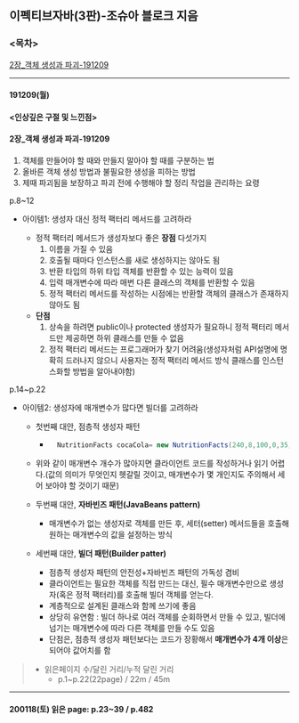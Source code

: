 ## 이펙티브자바(3판)-조슈아 블로크 지음

### <목차>

[2장\_객체 생성과 파괴-191209](#2장_객체-생성과-파괴-191209)

---

#### 191209(월)

#### <인상깊은 구절 및 느낀점>

#### 2장\_객체 생성과 파괴-191209

1. 객체를 만들어야 할 때와 만들지 말아야 할 때를 구분하는 법
2. 올바른 객체 생성 방법과 불필요한 생성을 피하는 방법
3. 제때 파괴됨을 보장하고 파괴 전에 수행해야 할 정리 작업을 관리하는 요령

p.8~12

- 아이템1: 생성자 대신 정적 팩터리 메서드를 고려하라

  - 정적 팩터리 메서드가 생성자보다 좋은 **장점** 다섯가지
    1. 이름을 가질 수 있음
    2. 호출될 때마다 인스턴스를 새로 생성하지는 않아도 됨
    3. 반환 타입의 하위 타입 객체를 반환할 수 있는 능력이 있음
    4. 입력 매개변수에 따라 매번 다른 클래스의 객체를 반환할 수 있음
    5. 정적 팩터리 메서드를 작성하는 시점에는 반환할 객체의 클래스가 존재하지 않아도 됨
  - **단점**
    1. 상속을 하려면 public이나 protected 생성자가 필요하니 정적 팩터리 메서드만 제공하면 하위 클래스를 만들 수 없음
    2. 정적 팩터리 메서드는 프로그래머가 찾기 어려움(생성자처럼 API설명에 명확히 드러나지 않으니 사용자는 정적 팩터리 메서드 방식 클래스를 인스턴스화할 방법을 알아내야함)

p.14~p.22

- 아이템2: 생성자에 매개변수가 많다면 빌더를 고려하라

  - 첫번째 대안, 점층적 생성자 패턴
    - ```java
        NutritionFacts cocaCola= new NutritionFacts(240,8,100,0,35,27);
      ```
  - 위와 같이 매개변수 개수가 많아지면 클라이언트 코드를 작성하거나 읽기 어렵다.(값의 의미가 무엇인지 헷갈릴 것이고, 매개변수가 몇 개인지도 주의해서 세어 보아야 할 것이기 때문)

  - 두번째 대안, **자바빈즈 패턴(JavaBeans pattern)**
    - 매개변수가 없는 생성자로 객체를 만든 후, 세터(setter) 메서드들을 호출해 원하는 매개변수의 값을 설정하는 방식
  - 세번째 대안, **빌더 패턴(Builder patter)**

    - 점층적 생성자 패턴의 안전성+자바빈즈 패턴의 가독성 겸비
    - 클라이언트는 필요한 객체를 직접 만드는 대신, 필수 매개변수만으로 생성자(혹은 정적 팩터리)를 호출해 빌더 객체를 얻는다.
    - 계층적으로 설계된 클래스와 함께 쓰기에 좋음
    - 상당히 유연함 : 빌더 하나로 여러 객체를 순회하면서 만들 수 있고, 빌더에 넘기는 매개변수에 따라 다른 객체를 만들 수도 있음
    - 단점은, 점층적 생성자 패턴보다는 코드가 장황해서 **매개변수가 4개 이상**은 되어야 값어치를 함

> - 읽은페이지 수/달린 거리/누적 달린 거리<br>
>   - p.1~p.22(22page) / 22m / 45m

---

#### 200118(토) 읽은 page: p.23~39 / p.482
